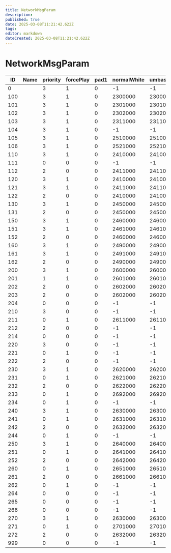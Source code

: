 ```yaml
---
title: NetworkMsgParam
description: 
published: true
date: 2025-03-08T11:21:42.622Z
tags: 
editor: markdown
dateCreated: 2025-03-08T11:21:42.622Z
---
```


# NetworkMsgParam
|ID |Name|priority|forcePlay|pad1|normalWhite|umbasaWhite|berserkerWhite|sinnerHeroWhite|normalBlack|umbasaBlack|berserkerBlack|forceJoinBlack|forceJoinUmbasaBlack|forceJoinBerserkerBlack|sinnerHunterVisitor|redHunterVisitor|guardianOfBossVisitor|guardianOfForestMapVisitor|guardianOfAnolisVisitor|rosaliaBlack|forceJoinRosaliaBlack|redHunterVisitor2|npc1   |npc2   |npc3   |npc4   |pad2                                                                                                                                                                                                                                                                                                                                                                    |
|---|-|-|-|-|-------|-------|-------|--|-------|-------|-------|-------|-------|-------|--|-------|--|-------|-------|-------|-------|-------|-------|-------|-------|-------|------------------------------------------------------------------------------------------------------------------------------------------------------------------------------------------------------------------------------------------------------------------------------------------------------------------------------------------------------------------------|
|0  | |3|1|0|-1     |-1     |-1     |-1|-1     |-1     |-1     |-1     |-1     |-1     |-1|-1     |-1|-1     |-1     |-1     |-1     |-1     |-1     |-1     |-1     |-1     |[0&#124;0&#124;0&#124;0&#124;0&#124;0&#124;0&#124;0&#124;0&#124;0&#124;0&#124;0&#124;0&#124;0&#124;0&#124;0&#124;0&#124;0&#124;0&#124;0&#124;0&#124;0&#124;0&#124;0&#124;0&#124;0&#124;0&#124;0&#124;0&#124;0&#124;0&#124;0&#124;0&#124;0&#124;0&#124;0&#124;0&#124;0&#124;0&#124;0&#124;0&#124;0&#124;0&#124;0&#124;0&#124;0&#124;0&#124;0&#124;0&#124;0&#124;0&#124;0]|
100| |3|1|0|2300000|2300001|2300002|-1|2300100|2300101|2300102|-1     |-1     |-1     |-1|-1     |-1|-1     |-1     |2300105|-1     |-1     |-1     |-1     |-1     |-1     |[0&#124;0&#124;0&#124;0&#124;0&#124;0&#124;0&#124;0&#124;0&#124;0&#124;0&#124;0&#124;0&#124;0&#124;0&#124;0&#124;0&#124;0&#124;0&#124;0&#124;0&#124;0&#124;0&#124;0&#124;0&#124;0&#124;0&#124;0&#124;0&#124;0&#124;0&#124;0&#124;0&#124;0&#124;0&#124;0&#124;0&#124;0&#124;0&#124;0&#124;0&#124;0&#124;0&#124;0&#124;0&#124;0&#124;0&#124;0&#124;0&#124;0&#124;0&#124;0]|
101| |3|1|0|2301000|2301001|2301002|-1|2301100|2301101|2301102|2301200|2301201|2301202|-1|2301304|-1|2301306|2301307|2301105|2301205|2301308|-1     |-1     |-1     |-1     |[0&#124;0&#124;0&#124;0&#124;0&#124;0&#124;0&#124;0&#124;0&#124;0&#124;0&#124;0&#124;0&#124;0&#124;0&#124;0&#124;0&#124;0&#124;0&#124;0&#124;0&#124;0&#124;0&#124;0&#124;0&#124;0&#124;0&#124;0&#124;0&#124;0&#124;0&#124;0&#124;0&#124;0&#124;0&#124;0&#124;0&#124;0&#124;0&#124;0&#124;0&#124;0&#124;0&#124;0&#124;0&#124;0&#124;0&#124;0&#124;0&#124;0&#124;0&#124;0]|
102| |3|1|0|2302000|2302001|2302002|-1|2302100|2302101|2302102|-1     |-1     |-1     |-1|-1     |-1|-1     |-1     |2302105|-1     |-1     |-1     |-1     |-1     |-1     |[0&#124;0&#124;0&#124;0&#124;0&#124;0&#124;0&#124;0&#124;0&#124;0&#124;0&#124;0&#124;0&#124;0&#124;0&#124;0&#124;0&#124;0&#124;0&#124;0&#124;0&#124;0&#124;0&#124;0&#124;0&#124;0&#124;0&#124;0&#124;0&#124;0&#124;0&#124;0&#124;0&#124;0&#124;0&#124;0&#124;0&#124;0&#124;0&#124;0&#124;0&#124;0&#124;0&#124;0&#124;0&#124;0&#124;0&#124;0&#124;0&#124;0&#124;0&#124;0]|
103| |3|1|0|2311000|2311001|2311002|-1|2311100|2311101|2311102|2311200|2311201|2311202|-1|2311304|-1|2311306|2311307|2311105|2311205|2311308|-1     |-1     |-1     |-1     |[0&#124;0&#124;0&#124;0&#124;0&#124;0&#124;0&#124;0&#124;0&#124;0&#124;0&#124;0&#124;0&#124;0&#124;0&#124;0&#124;0&#124;0&#124;0&#124;0&#124;0&#124;0&#124;0&#124;0&#124;0&#124;0&#124;0&#124;0&#124;0&#124;0&#124;0&#124;0&#124;0&#124;0&#124;0&#124;0&#124;0&#124;0&#124;0&#124;0&#124;0&#124;0&#124;0&#124;0&#124;0&#124;0&#124;0&#124;0&#124;0&#124;0&#124;0&#124;0]|
104| |3|1|0|-1     |-1     |-1     |-1|-1     |-1     |-1     |2331200|2331200|2331200|-1|-1     |-1|-1     |-1     |-1     |2331200|-1     |-1     |-1     |-1     |-1     |[0&#124;0&#124;0&#124;0&#124;0&#124;0&#124;0&#124;0&#124;0&#124;0&#124;0&#124;0&#124;0&#124;0&#124;0&#124;0&#124;0&#124;0&#124;0&#124;0&#124;0&#124;0&#124;0&#124;0&#124;0&#124;0&#124;0&#124;0&#124;0&#124;0&#124;0&#124;0&#124;0&#124;0&#124;0&#124;0&#124;0&#124;0&#124;0&#124;0&#124;0&#124;0&#124;0&#124;0&#124;0&#124;0&#124;0&#124;0&#124;0&#124;0&#124;0&#124;0]|
105| |3|1|0|2510000|2510001|2510002|-1|2510100|2510101|2510102|-1     |-1     |-1     |-1|-1     |-1|-1     |-1     |2510105|-1     |-1     |-1     |-1     |-1     |-1     |[0&#124;0&#124;0&#124;0&#124;0&#124;0&#124;0&#124;0&#124;0&#124;0&#124;0&#124;0&#124;0&#124;0&#124;0&#124;0&#124;0&#124;0&#124;0&#124;0&#124;0&#124;0&#124;0&#124;0&#124;0&#124;0&#124;0&#124;0&#124;0&#124;0&#124;0&#124;0&#124;0&#124;0&#124;0&#124;0&#124;0&#124;0&#124;0&#124;0&#124;0&#124;0&#124;0&#124;0&#124;0&#124;0&#124;0&#124;0&#124;0&#124;0&#124;0&#124;0]|
106| |3|1|0|2521000|2521001|2521002|-1|2521100|2521101|2521102|2521200|2521201|2521202|-1|2521304|-1|2521306|2521307|2521105|2521205|2521308|-1     |-1     |-1     |-1     |[0&#124;0&#124;0&#124;0&#124;0&#124;0&#124;0&#124;0&#124;0&#124;0&#124;0&#124;0&#124;0&#124;0&#124;0&#124;0&#124;0&#124;0&#124;0&#124;0&#124;0&#124;0&#124;0&#124;0&#124;0&#124;0&#124;0&#124;0&#124;0&#124;0&#124;0&#124;0&#124;0&#124;0&#124;0&#124;0&#124;0&#124;0&#124;0&#124;0&#124;0&#124;0&#124;0&#124;0&#124;0&#124;0&#124;0&#124;0&#124;0&#124;0&#124;0&#124;0]|
110| |3|1|0|2410000|2410001|2410002|-1|2410100|2410101|2410102|-1     |-1     |-1     |-1|-1     |-1|-1     |-1     |2410105|-1     |-1     |-1     |-1     |-1     |-1     |[0&#124;0&#124;0&#124;0&#124;0&#124;0&#124;0&#124;0&#124;0&#124;0&#124;0&#124;0&#124;0&#124;0&#124;0&#124;0&#124;0&#124;0&#124;0&#124;0&#124;0&#124;0&#124;0&#124;0&#124;0&#124;0&#124;0&#124;0&#124;0&#124;0&#124;0&#124;0&#124;0&#124;0&#124;0&#124;0&#124;0&#124;0&#124;0&#124;0&#124;0&#124;0&#124;0&#124;0&#124;0&#124;0&#124;0&#124;0&#124;0&#124;0&#124;0&#124;0]|
111| |0|0|0|-1     |-1     |-1     |-1|-1     |-1     |-1     |-1     |-1     |-1     |-1|-1     |-1|-1     |-1     |-1     |-1     |-1     |-1     |-1     |-1     |-1     |[0&#124;0&#124;0&#124;0&#124;0&#124;0&#124;0&#124;0&#124;0&#124;0&#124;0&#124;0&#124;0&#124;0&#124;0&#124;0&#124;0&#124;0&#124;0&#124;0&#124;0&#124;0&#124;0&#124;0&#124;0&#124;0&#124;0&#124;0&#124;0&#124;0&#124;0&#124;0&#124;0&#124;0&#124;0&#124;0&#124;0&#124;0&#124;0&#124;0&#124;0&#124;0&#124;0&#124;0&#124;0&#124;0&#124;0&#124;0&#124;0&#124;0&#124;0&#124;0]|
112| |2|0|0|2411000|2411001|2411002|-1|2411100|2411101|2411102|2411200|2411201|2411202|-1|2411304|-1|2411306|2411307|2411105|2411205|2411308|-1     |-1     |-1     |-1     |[0&#124;0&#124;0&#124;0&#124;0&#124;0&#124;0&#124;0&#124;0&#124;0&#124;0&#124;0&#124;0&#124;0&#124;0&#124;0&#124;0&#124;0&#124;0&#124;0&#124;0&#124;0&#124;0&#124;0&#124;0&#124;0&#124;0&#124;0&#124;0&#124;0&#124;0&#124;0&#124;0&#124;0&#124;0&#124;0&#124;0&#124;0&#124;0&#124;0&#124;0&#124;0&#124;0&#124;0&#124;0&#124;0&#124;0&#124;0&#124;0&#124;0&#124;0&#124;0]|
120| |3|1|0|2410000|2410001|2410002|-1|2410100|2410101|2410102|-1     |-1     |-1     |-1|-1     |-1|-1     |-1     |2410105|-1     |-1     |-1     |-1     |-1     |-1     |[0&#124;0&#124;0&#124;0&#124;0&#124;0&#124;0&#124;0&#124;0&#124;0&#124;0&#124;0&#124;0&#124;0&#124;0&#124;0&#124;0&#124;0&#124;0&#124;0&#124;0&#124;0&#124;0&#124;0&#124;0&#124;0&#124;0&#124;0&#124;0&#124;0&#124;0&#124;0&#124;0&#124;0&#124;0&#124;0&#124;0&#124;0&#124;0&#124;0&#124;0&#124;0&#124;0&#124;0&#124;0&#124;0&#124;0&#124;0&#124;0&#124;0&#124;0&#124;0]|
121| |3|1|0|2411000|2411001|2411002|-1|2411100|2411101|2411102|2411200|2411201|2411202|-1|2411304|-1|2411306|2411307|2411105|2411205|2411308|-1     |-1     |-1     |-1     |[0&#124;0&#124;0&#124;0&#124;0&#124;0&#124;0&#124;0&#124;0&#124;0&#124;0&#124;0&#124;0&#124;0&#124;0&#124;0&#124;0&#124;0&#124;0&#124;0&#124;0&#124;0&#124;0&#124;0&#124;0&#124;0&#124;0&#124;0&#124;0&#124;0&#124;0&#124;0&#124;0&#124;0&#124;0&#124;0&#124;0&#124;0&#124;0&#124;0&#124;0&#124;0&#124;0&#124;0&#124;0&#124;0&#124;0&#124;0&#124;0&#124;0&#124;0&#124;0]|
122| |2|0|0|2410000|2410001|2410002|-1|2410100|2410101|2410102|-1     |-1     |-1     |-1|-1     |-1|-1     |-1     |2410105|-1     |-1     |-1     |-1     |-1     |-1     |[0&#124;0&#124;0&#124;0&#124;0&#124;0&#124;0&#124;0&#124;0&#124;0&#124;0&#124;0&#124;0&#124;0&#124;0&#124;0&#124;0&#124;0&#124;0&#124;0&#124;0&#124;0&#124;0&#124;0&#124;0&#124;0&#124;0&#124;0&#124;0&#124;0&#124;0&#124;0&#124;0&#124;0&#124;0&#124;0&#124;0&#124;0&#124;0&#124;0&#124;0&#124;0&#124;0&#124;0&#124;0&#124;0&#124;0&#124;0&#124;0&#124;0&#124;0&#124;0]|
130| |3|1|0|2450000|2450001|2450002|-1|2450100|2450101|2450102|-1     |-1     |-1     |-1|-1     |-1|-1     |-1     |2450105|-1     |-1     |-1     |-1     |-1     |-1     |[0&#124;0&#124;0&#124;0&#124;0&#124;0&#124;0&#124;0&#124;0&#124;0&#124;0&#124;0&#124;0&#124;0&#124;0&#124;0&#124;0&#124;0&#124;0&#124;0&#124;0&#124;0&#124;0&#124;0&#124;0&#124;0&#124;0&#124;0&#124;0&#124;0&#124;0&#124;0&#124;0&#124;0&#124;0&#124;0&#124;0&#124;0&#124;0&#124;0&#124;0&#124;0&#124;0&#124;0&#124;0&#124;0&#124;0&#124;0&#124;0&#124;0&#124;0&#124;0]|
131| |2|0|0|2450000|2450001|2450002|-1|2450100|2450101|2450102|-1     |-1     |-1     |-1|-1     |-1|-1     |-1     |2450105|-1     |-1     |-1     |-1     |-1     |-1     |[0&#124;0&#124;0&#124;0&#124;0&#124;0&#124;0&#124;0&#124;0&#124;0&#124;0&#124;0&#124;0&#124;0&#124;0&#124;0&#124;0&#124;0&#124;0&#124;0&#124;0&#124;0&#124;0&#124;0&#124;0&#124;0&#124;0&#124;0&#124;0&#124;0&#124;0&#124;0&#124;0&#124;0&#124;0&#124;0&#124;0&#124;0&#124;0&#124;0&#124;0&#124;0&#124;0&#124;0&#124;0&#124;0&#124;0&#124;0&#124;0&#124;0&#124;0&#124;0]|
150| |3|1|0|2460000|2460001|2460002|-1|2460100|2460101|2460102|-1     |-1     |-1     |-1|-1     |-1|-1     |-1     |2460105|-1     |-1     |-1     |-1     |-1     |-1     |[0&#124;0&#124;0&#124;0&#124;0&#124;0&#124;0&#124;0&#124;0&#124;0&#124;0&#124;0&#124;0&#124;0&#124;0&#124;0&#124;0&#124;0&#124;0&#124;0&#124;0&#124;0&#124;0&#124;0&#124;0&#124;0&#124;0&#124;0&#124;0&#124;0&#124;0&#124;0&#124;0&#124;0&#124;0&#124;0&#124;0&#124;0&#124;0&#124;0&#124;0&#124;0&#124;0&#124;0&#124;0&#124;0&#124;0&#124;0&#124;0&#124;0&#124;0&#124;0]|
151| |3|1|0|2461000|2461001|2461002|-1|2461100|2461101|2461102|2461200|2461201|2461202|-1|2461304|-1|2461306|2461307|2461105|2461205|2461308|-1     |-1     |-1     |-1     |[0&#124;0&#124;0&#124;0&#124;0&#124;0&#124;0&#124;0&#124;0&#124;0&#124;0&#124;0&#124;0&#124;0&#124;0&#124;0&#124;0&#124;0&#124;0&#124;0&#124;0&#124;0&#124;0&#124;0&#124;0&#124;0&#124;0&#124;0&#124;0&#124;0&#124;0&#124;0&#124;0&#124;0&#124;0&#124;0&#124;0&#124;0&#124;0&#124;0&#124;0&#124;0&#124;0&#124;0&#124;0&#124;0&#124;0&#124;0&#124;0&#124;0&#124;0&#124;0]|
152| |2|0|0|2460000|2460001|2460002|-1|2460100|2460101|2460102|-1     |-1     |-1     |-1|-1     |-1|-1     |-1     |2460105|-1     |-1     |-1     |-1     |-1     |-1     |[0&#124;0&#124;0&#124;0&#124;0&#124;0&#124;0&#124;0&#124;0&#124;0&#124;0&#124;0&#124;0&#124;0&#124;0&#124;0&#124;0&#124;0&#124;0&#124;0&#124;0&#124;0&#124;0&#124;0&#124;0&#124;0&#124;0&#124;0&#124;0&#124;0&#124;0&#124;0&#124;0&#124;0&#124;0&#124;0&#124;0&#124;0&#124;0&#124;0&#124;0&#124;0&#124;0&#124;0&#124;0&#124;0&#124;0&#124;0&#124;0&#124;0&#124;0&#124;0]|
160| |3|1|0|2490000|2490001|2490002|-1|2490100|2490101|2490102|-1     |-1     |-1     |-1|-1     |-1|-1     |-1     |2490105|-1     |-1     |-1     |-1     |-1     |-1     |[0&#124;0&#124;0&#124;0&#124;0&#124;0&#124;0&#124;0&#124;0&#124;0&#124;0&#124;0&#124;0&#124;0&#124;0&#124;0&#124;0&#124;0&#124;0&#124;0&#124;0&#124;0&#124;0&#124;0&#124;0&#124;0&#124;0&#124;0&#124;0&#124;0&#124;0&#124;0&#124;0&#124;0&#124;0&#124;0&#124;0&#124;0&#124;0&#124;0&#124;0&#124;0&#124;0&#124;0&#124;0&#124;0&#124;0&#124;0&#124;0&#124;0&#124;0&#124;0]|
161| |3|1|0|2491000|2491001|2491002|-1|2491100|2491101|2491102|2491200|2491201|2491202|-1|2491304|-1|2491306|2491307|2491105|2491205|2491308|-1     |-1     |-1     |-1     |[0&#124;0&#124;0&#124;0&#124;0&#124;0&#124;0&#124;0&#124;0&#124;0&#124;0&#124;0&#124;0&#124;0&#124;0&#124;0&#124;0&#124;0&#124;0&#124;0&#124;0&#124;0&#124;0&#124;0&#124;0&#124;0&#124;0&#124;0&#124;0&#124;0&#124;0&#124;0&#124;0&#124;0&#124;0&#124;0&#124;0&#124;0&#124;0&#124;0&#124;0&#124;0&#124;0&#124;0&#124;0&#124;0&#124;0&#124;0&#124;0&#124;0&#124;0&#124;0]|
162| |2|0|0|2490000|2490001|2490002|-1|2490100|2490101|2490102|-1     |-1     |-1     |-1|-1     |-1|-1     |-1     |2490105|-1     |-1     |-1     |-1     |-1     |-1     |[0&#124;0&#124;0&#124;0&#124;0&#124;0&#124;0&#124;0&#124;0&#124;0&#124;0&#124;0&#124;0&#124;0&#124;0&#124;0&#124;0&#124;0&#124;0&#124;0&#124;0&#124;0&#124;0&#124;0&#124;0&#124;0&#124;0&#124;0&#124;0&#124;0&#124;0&#124;0&#124;0&#124;0&#124;0&#124;0&#124;0&#124;0&#124;0&#124;0&#124;0&#124;0&#124;0&#124;0&#124;0&#124;0&#124;0&#124;0&#124;0&#124;0&#124;0&#124;0]|
200| |3|1|0|2600000|2600001|2600002|-1|2600100|2600101|2600102|2600200|2600201|2600202|-1|2600304|-1|2600306|2600307|2600105|2600205|2600308|-1     |-1     |-1     |-1     |[0&#124;0&#124;0&#124;0&#124;0&#124;0&#124;0&#124;0&#124;0&#124;0&#124;0&#124;0&#124;0&#124;0&#124;0&#124;0&#124;0&#124;0&#124;0&#124;0&#124;0&#124;0&#124;0&#124;0&#124;0&#124;0&#124;0&#124;0&#124;0&#124;0&#124;0&#124;0&#124;0&#124;0&#124;0&#124;0&#124;0&#124;0&#124;0&#124;0&#124;0&#124;0&#124;0&#124;0&#124;0&#124;0&#124;0&#124;0&#124;0&#124;0&#124;0&#124;0]|
201| |1|1|0|2601000|2601001|2601002|-1|2601100|2601101|2601102|2601200|2601201|2601202|-1|2601304|-1|2601306|2601307|2601105|2601205|2601308|2601409|2601410|2601411|2601412|[0&#124;0&#124;0&#124;0&#124;0&#124;0&#124;0&#124;0&#124;0&#124;0&#124;0&#124;0&#124;0&#124;0&#124;0&#124;0&#124;0&#124;0&#124;0&#124;0&#124;0&#124;0&#124;0&#124;0&#124;0&#124;0&#124;0&#124;0&#124;0&#124;0&#124;0&#124;0&#124;0&#124;0&#124;0&#124;0&#124;0&#124;0&#124;0&#124;0&#124;0&#124;0&#124;0&#124;0&#124;0&#124;0&#124;0&#124;0&#124;0&#124;0&#124;0&#124;0]|
202| |2|0|0|2602000|2602001|2602002|-1|2602100|2602101|2602102|2602200|2602201|2602202|-1|2602304|-1|2602306|2602307|2602105|2602205|2602308|-1     |-1     |-1     |-1     |[0&#124;0&#124;0&#124;0&#124;0&#124;0&#124;0&#124;0&#124;0&#124;0&#124;0&#124;0&#124;0&#124;0&#124;0&#124;0&#124;0&#124;0&#124;0&#124;0&#124;0&#124;0&#124;0&#124;0&#124;0&#124;0&#124;0&#124;0&#124;0&#124;0&#124;0&#124;0&#124;0&#124;0&#124;0&#124;0&#124;0&#124;0&#124;0&#124;0&#124;0&#124;0&#124;0&#124;0&#124;0&#124;0&#124;0&#124;0&#124;0&#124;0&#124;0&#124;0]|
203| |2|0|0|2602000|2602001|2602002|-1|2602100|2602101|2602102|2602250|2602251|2602252|-1|2602354|-1|2602356|2602357|2602105|2602255|2602358|-1     |-1     |-1     |-1     |[0&#124;0&#124;0&#124;0&#124;0&#124;0&#124;0&#124;0&#124;0&#124;0&#124;0&#124;0&#124;0&#124;0&#124;0&#124;0&#124;0&#124;0&#124;0&#124;0&#124;0&#124;0&#124;0&#124;0&#124;0&#124;0&#124;0&#124;0&#124;0&#124;0&#124;0&#124;0&#124;0&#124;0&#124;0&#124;0&#124;0&#124;0&#124;0&#124;0&#124;0&#124;0&#124;0&#124;0&#124;0&#124;0&#124;0&#124;0&#124;0&#124;0&#124;0&#124;0]|
204| |0|0|0|-1     |-1     |-1     |-1|2601500|2601501|2601502|-1     |-1     |-1     |-1|-1     |-1|-1     |-1     |2601500|-1     |-1     |2601409|2601410|2601411|2601412|[0&#124;0&#124;0&#124;0&#124;0&#124;0&#124;0&#124;0&#124;0&#124;0&#124;0&#124;0&#124;0&#124;0&#124;0&#124;0&#124;0&#124;0&#124;0&#124;0&#124;0&#124;0&#124;0&#124;0&#124;0&#124;0&#124;0&#124;0&#124;0&#124;0&#124;0&#124;0&#124;0&#124;0&#124;0&#124;0&#124;0&#124;0&#124;0&#124;0&#124;0&#124;0&#124;0&#124;0&#124;0&#124;0&#124;0&#124;0&#124;0&#124;0&#124;0&#124;0]|
210| |3|0|0|-1     |-1     |-1     |-1|-1     |-1     |-1     |-1     |-1     |-1     |-1|2610304|-1|-1     |-1     |-1     |-1     |2610308|-1     |-1     |-1     |-1     |[0&#124;0&#124;0&#124;0&#124;0&#124;0&#124;0&#124;0&#124;0&#124;0&#124;0&#124;0&#124;0&#124;0&#124;0&#124;0&#124;0&#124;0&#124;0&#124;0&#124;0&#124;0&#124;0&#124;0&#124;0&#124;0&#124;0&#124;0&#124;0&#124;0&#124;0&#124;0&#124;0&#124;0&#124;0&#124;0&#124;0&#124;0&#124;0&#124;0&#124;0&#124;0&#124;0&#124;0&#124;0&#124;0&#124;0&#124;0&#124;0&#124;0&#124;0&#124;0]|
211| |0|1|0|2611000|2611001|2611002|-1|2611100|2611101|2611102|2611200|2611201|2611202|-1|2611304|-1|2611306|2611307|2611105|2611205|2611308|2611409|2611410|2611411|2611412|[0&#124;0&#124;0&#124;0&#124;0&#124;0&#124;0&#124;0&#124;0&#124;0&#124;0&#124;0&#124;0&#124;0&#124;0&#124;0&#124;0&#124;0&#124;0&#124;0&#124;0&#124;0&#124;0&#124;0&#124;0&#124;0&#124;0&#124;0&#124;0&#124;0&#124;0&#124;0&#124;0&#124;0&#124;0&#124;0&#124;0&#124;0&#124;0&#124;0&#124;0&#124;0&#124;0&#124;0&#124;0&#124;0&#124;0&#124;0&#124;0&#124;0&#124;0&#124;0]|
212| |2|0|0|-1     |-1     |-1     |-1|-1     |-1     |-1     |-1     |-1     |-1     |-1|2612304|-1|-1     |-1     |-1     |-1     |2612308|-1     |-1     |-1     |-1     |[0&#124;0&#124;0&#124;0&#124;0&#124;0&#124;0&#124;0&#124;0&#124;0&#124;0&#124;0&#124;0&#124;0&#124;0&#124;0&#124;0&#124;0&#124;0&#124;0&#124;0&#124;0&#124;0&#124;0&#124;0&#124;0&#124;0&#124;0&#124;0&#124;0&#124;0&#124;0&#124;0&#124;0&#124;0&#124;0&#124;0&#124;0&#124;0&#124;0&#124;0&#124;0&#124;0&#124;0&#124;0&#124;0&#124;0&#124;0&#124;0&#124;0&#124;0&#124;0]|
214| |0|0|0|-1     |-1     |-1     |-1|2611500|2611501|2611502|-1     |-1     |-1     |-1|-1     |-1|-1     |-1     |2611500|-1     |-1     |2611409|2611410|2611411|2611412|[0&#124;0&#124;0&#124;0&#124;0&#124;0&#124;0&#124;0&#124;0&#124;0&#124;0&#124;0&#124;0&#124;0&#124;0&#124;0&#124;0&#124;0&#124;0&#124;0&#124;0&#124;0&#124;0&#124;0&#124;0&#124;0&#124;0&#124;0&#124;0&#124;0&#124;0&#124;0&#124;0&#124;0&#124;0&#124;0&#124;0&#124;0&#124;0&#124;0&#124;0&#124;0&#124;0&#124;0&#124;0&#124;0&#124;0&#124;0&#124;0&#124;0&#124;0&#124;0]|
220| |3|0|0|-1     |-1     |2614002|-1|-1     |-1     |2614102|-1     |-1     |2614202|-1|2670304|-1|-1     |-1     |-1     |-1     |2670308|-1     |-1     |-1     |-1     |[0&#124;0&#124;0&#124;0&#124;0&#124;0&#124;0&#124;0&#124;0&#124;0&#124;0&#124;0&#124;0&#124;0&#124;0&#124;0&#124;0&#124;0&#124;0&#124;0&#124;0&#124;0&#124;0&#124;0&#124;0&#124;0&#124;0&#124;0&#124;0&#124;0&#124;0&#124;0&#124;0&#124;0&#124;0&#124;0&#124;0&#124;0&#124;0&#124;0&#124;0&#124;0&#124;0&#124;0&#124;0&#124;0&#124;0&#124;0&#124;0&#124;0&#124;0&#124;0]|
221| |0|1|0|-1     |-1     |2615002|-1|-1     |-1     |2615102|-1     |-1     |2615202|-1|-1     |-1|-1     |-1     |-1     |-1     |-1     |-1     |-1     |-1     |-1     |[0&#124;0&#124;0&#124;0&#124;0&#124;0&#124;0&#124;0&#124;0&#124;0&#124;0&#124;0&#124;0&#124;0&#124;0&#124;0&#124;0&#124;0&#124;0&#124;0&#124;0&#124;0&#124;0&#124;0&#124;0&#124;0&#124;0&#124;0&#124;0&#124;0&#124;0&#124;0&#124;0&#124;0&#124;0&#124;0&#124;0&#124;0&#124;0&#124;0&#124;0&#124;0&#124;0&#124;0&#124;0&#124;0&#124;0&#124;0&#124;0&#124;0&#124;0&#124;0]|
222| |2|0|0|-1     |-1     |2616002|-1|-1     |-1     |2616102|-1     |-1     |2616202|-1|2672304|-1|-1     |-1     |-1     |-1     |2672308|-1     |-1     |-1     |-1     |[0&#124;0&#124;0&#124;0&#124;0&#124;0&#124;0&#124;0&#124;0&#124;0&#124;0&#124;0&#124;0&#124;0&#124;0&#124;0&#124;0&#124;0&#124;0&#124;0&#124;0&#124;0&#124;0&#124;0&#124;0&#124;0&#124;0&#124;0&#124;0&#124;0&#124;0&#124;0&#124;0&#124;0&#124;0&#124;0&#124;0&#124;0&#124;0&#124;0&#124;0&#124;0&#124;0&#124;0&#124;0&#124;0&#124;0&#124;0&#124;0&#124;0&#124;0&#124;0]|
230| |3|1|0|2620000|2620001|2620002|-1|2620100|2620101|2620102|2620200|2620201|2620202|-1|2620304|-1|2620306|2620307|2620105|2620205|2620308|-1     |-1     |-1     |-1     |[0&#124;0&#124;0&#124;0&#124;0&#124;0&#124;0&#124;0&#124;0&#124;0&#124;0&#124;0&#124;0&#124;0&#124;0&#124;0&#124;0&#124;0&#124;0&#124;0&#124;0&#124;0&#124;0&#124;0&#124;0&#124;0&#124;0&#124;0&#124;0&#124;0&#124;0&#124;0&#124;0&#124;0&#124;0&#124;0&#124;0&#124;0&#124;0&#124;0&#124;0&#124;0&#124;0&#124;0&#124;0&#124;0&#124;0&#124;0&#124;0&#124;0&#124;0&#124;0]|
231| |0|1|0|2621000|2621001|2621002|-1|2621100|2621101|2621102|2621200|2621201|2621202|-1|2621304|-1|2621306|2621307|2621105|2621205|2621308|2621409|2621410|2621411|2621412|[0&#124;0&#124;0&#124;0&#124;0&#124;0&#124;0&#124;0&#124;0&#124;0&#124;0&#124;0&#124;0&#124;0&#124;0&#124;0&#124;0&#124;0&#124;0&#124;0&#124;0&#124;0&#124;0&#124;0&#124;0&#124;0&#124;0&#124;0&#124;0&#124;0&#124;0&#124;0&#124;0&#124;0&#124;0&#124;0&#124;0&#124;0&#124;0&#124;0&#124;0&#124;0&#124;0&#124;0&#124;0&#124;0&#124;0&#124;0&#124;0&#124;0&#124;0&#124;0]|
232| |2|0|0|2622000|2622001|2622002|-1|2622100|2622101|2622102|2622200|2622201|2622202|-1|2622304|-1|2622306|2622307|2622105|2622205|2622308|-1     |-1     |-1     |-1     |[0&#124;0&#124;0&#124;0&#124;0&#124;0&#124;0&#124;0&#124;0&#124;0&#124;0&#124;0&#124;0&#124;0&#124;0&#124;0&#124;0&#124;0&#124;0&#124;0&#124;0&#124;0&#124;0&#124;0&#124;0&#124;0&#124;0&#124;0&#124;0&#124;0&#124;0&#124;0&#124;0&#124;0&#124;0&#124;0&#124;0&#124;0&#124;0&#124;0&#124;0&#124;0&#124;0&#124;0&#124;0&#124;0&#124;0&#124;0&#124;0&#124;0&#124;0&#124;0]|
233| |0|1|0|2692000|2692001|2692002|-1|2692100|2692101|2692102|2692200|2692201|2692202|-1|2692304|-1|2692306|2692307|-1     |-1     |2692308|-1     |-1     |-1     |-1     |[0&#124;0&#124;0&#124;0&#124;0&#124;0&#124;0&#124;0&#124;0&#124;0&#124;0&#124;0&#124;0&#124;0&#124;0&#124;0&#124;0&#124;0&#124;0&#124;0&#124;0&#124;0&#124;0&#124;0&#124;0&#124;0&#124;0&#124;0&#124;0&#124;0&#124;0&#124;0&#124;0&#124;0&#124;0&#124;0&#124;0&#124;0&#124;0&#124;0&#124;0&#124;0&#124;0&#124;0&#124;0&#124;0&#124;0&#124;0&#124;0&#124;0&#124;0&#124;0]|
234| |0|1|0|-1     |-1     |-1     |-1|-1     |-1     |-1     |2712200|2712201|2712202|-1|-1     |-1|-1     |-1     |-1     |-1     |-1     |-1     |-1     |-1     |-1     |[0&#124;0&#124;0&#124;0&#124;0&#124;0&#124;0&#124;0&#124;0&#124;0&#124;0&#124;0&#124;0&#124;0&#124;0&#124;0&#124;0&#124;0&#124;0&#124;0&#124;0&#124;0&#124;0&#124;0&#124;0&#124;0&#124;0&#124;0&#124;0&#124;0&#124;0&#124;0&#124;0&#124;0&#124;0&#124;0&#124;0&#124;0&#124;0&#124;0&#124;0&#124;0&#124;0&#124;0&#124;0&#124;0&#124;0&#124;0&#124;0&#124;0&#124;0&#124;0]|
240| |3|1|0|2630000|2630001|2630002|-1|2630100|2630101|2630102|2630200|2630201|2630202|-1|2630304|-1|2630306|2630307|2630105|2630205|2630308|-1     |-1     |-1     |-1     |[0&#124;0&#124;0&#124;0&#124;0&#124;0&#124;0&#124;0&#124;0&#124;0&#124;0&#124;0&#124;0&#124;0&#124;0&#124;0&#124;0&#124;0&#124;0&#124;0&#124;0&#124;0&#124;0&#124;0&#124;0&#124;0&#124;0&#124;0&#124;0&#124;0&#124;0&#124;0&#124;0&#124;0&#124;0&#124;0&#124;0&#124;0&#124;0&#124;0&#124;0&#124;0&#124;0&#124;0&#124;0&#124;0&#124;0&#124;0&#124;0&#124;0&#124;0&#124;0]|
241| |0|1|0|2631000|2631001|2631002|-1|2631100|2631101|2631102|2631200|2631201|2631202|-1|2631304|-1|2631306|2631307|2631105|2631205|2631308|2631409|2631410|2631411|2631412|[0&#124;0&#124;0&#124;0&#124;0&#124;0&#124;0&#124;0&#124;0&#124;0&#124;0&#124;0&#124;0&#124;0&#124;0&#124;0&#124;0&#124;0&#124;0&#124;0&#124;0&#124;0&#124;0&#124;0&#124;0&#124;0&#124;0&#124;0&#124;0&#124;0&#124;0&#124;0&#124;0&#124;0&#124;0&#124;0&#124;0&#124;0&#124;0&#124;0&#124;0&#124;0&#124;0&#124;0&#124;0&#124;0&#124;0&#124;0&#124;0&#124;0&#124;0&#124;0]|
242| |2|0|0|2632000|2632001|2632002|-1|2632100|2632101|2632102|2632200|2632201|2632202|-1|2632304|-1|2632306|2632307|2632105|2632205|2632308|-1     |-1     |-1     |-1     |[0&#124;0&#124;0&#124;0&#124;0&#124;0&#124;0&#124;0&#124;0&#124;0&#124;0&#124;0&#124;0&#124;0&#124;0&#124;0&#124;0&#124;0&#124;0&#124;0&#124;0&#124;0&#124;0&#124;0&#124;0&#124;0&#124;0&#124;0&#124;0&#124;0&#124;0&#124;0&#124;0&#124;0&#124;0&#124;0&#124;0&#124;0&#124;0&#124;0&#124;0&#124;0&#124;0&#124;0&#124;0&#124;0&#124;0&#124;0&#124;0&#124;0&#124;0&#124;0]|
244| |0|1|0|-1     |-1     |-1     |-1|-1     |-1     |-1     |2722200|2722201|2722202|-1|-1     |-1|-1     |-1     |-1     |-1     |-1     |-1     |-1     |-1     |-1     |[0&#124;0&#124;0&#124;0&#124;0&#124;0&#124;0&#124;0&#124;0&#124;0&#124;0&#124;0&#124;0&#124;0&#124;0&#124;0&#124;0&#124;0&#124;0&#124;0&#124;0&#124;0&#124;0&#124;0&#124;0&#124;0&#124;0&#124;0&#124;0&#124;0&#124;0&#124;0&#124;0&#124;0&#124;0&#124;0&#124;0&#124;0&#124;0&#124;0&#124;0&#124;0&#124;0&#124;0&#124;0&#124;0&#124;0&#124;0&#124;0&#124;0&#124;0&#124;0]|
250| |3|1|0|2640000|2640001|-1     |-1|-1     |-1     |-1     |-1     |-1     |-1     |-1|2640304|-1|-1     |-1     |-1     |-1     |2640308|-1     |-1     |-1     |-1     |[0&#124;0&#124;0&#124;0&#124;0&#124;0&#124;0&#124;0&#124;0&#124;0&#124;0&#124;0&#124;0&#124;0&#124;0&#124;0&#124;0&#124;0&#124;0&#124;0&#124;0&#124;0&#124;0&#124;0&#124;0&#124;0&#124;0&#124;0&#124;0&#124;0&#124;0&#124;0&#124;0&#124;0&#124;0&#124;0&#124;0&#124;0&#124;0&#124;0&#124;0&#124;0&#124;0&#124;0&#124;0&#124;0&#124;0&#124;0&#124;0&#124;0&#124;0&#124;0]|
251| |0|1|0|2641000|2641001|-1     |-1|-1     |-1     |-1     |-1     |-1     |-1     |-1|2641304|-1|-1     |-1     |-1     |-1     |2641308|-1     |-1     |-1     |-1     |[0&#124;0&#124;0&#124;0&#124;0&#124;0&#124;0&#124;0&#124;0&#124;0&#124;0&#124;0&#124;0&#124;0&#124;0&#124;0&#124;0&#124;0&#124;0&#124;0&#124;0&#124;0&#124;0&#124;0&#124;0&#124;0&#124;0&#124;0&#124;0&#124;0&#124;0&#124;0&#124;0&#124;0&#124;0&#124;0&#124;0&#124;0&#124;0&#124;0&#124;0&#124;0&#124;0&#124;0&#124;0&#124;0&#124;0&#124;0&#124;0&#124;0&#124;0&#124;0]|
252| |2|0|0|2642000|2642001|-1     |-1|-1     |-1     |-1     |-1     |-1     |-1     |-1|2642304|-1|-1     |-1     |-1     |-1     |2642308|-1     |-1     |-1     |-1     |[0&#124;0&#124;0&#124;0&#124;0&#124;0&#124;0&#124;0&#124;0&#124;0&#124;0&#124;0&#124;0&#124;0&#124;0&#124;0&#124;0&#124;0&#124;0&#124;0&#124;0&#124;0&#124;0&#124;0&#124;0&#124;0&#124;0&#124;0&#124;0&#124;0&#124;0&#124;0&#124;0&#124;0&#124;0&#124;0&#124;0&#124;0&#124;0&#124;0&#124;0&#124;0&#124;0&#124;0&#124;0&#124;0&#124;0&#124;0&#124;0&#124;0&#124;0&#124;0]|
260| |0|1|0|2651000|2651001|2651002|-1|-1     |-1     |-1     |-1     |-1     |-1     |-1|2651304|-1|-1     |-1     |-1     |-1     |2651308|2651409|2651410|-1     |2651412|[0&#124;0&#124;0&#124;0&#124;0&#124;0&#124;0&#124;0&#124;0&#124;0&#124;0&#124;0&#124;0&#124;0&#124;0&#124;0&#124;0&#124;0&#124;0&#124;0&#124;0&#124;0&#124;0&#124;0&#124;0&#124;0&#124;0&#124;0&#124;0&#124;0&#124;0&#124;0&#124;0&#124;0&#124;0&#124;0&#124;0&#124;0&#124;0&#124;0&#124;0&#124;0&#124;0&#124;0&#124;0&#124;0&#124;0&#124;0&#124;0&#124;0&#124;0&#124;0]|
261| |2|0|0|2661000|2661001|-1     |-1|-1     |-1     |-1     |-1     |-1     |-1     |-1|-1     |-1|-1     |-1     |-1     |-1     |-1     |-1     |-1     |-1     |-1     |[0&#124;0&#124;0&#124;0&#124;0&#124;0&#124;0&#124;0&#124;0&#124;0&#124;0&#124;0&#124;0&#124;0&#124;0&#124;0&#124;0&#124;0&#124;0&#124;0&#124;0&#124;0&#124;0&#124;0&#124;0&#124;0&#124;0&#124;0&#124;0&#124;0&#124;0&#124;0&#124;0&#124;0&#124;0&#124;0&#124;0&#124;0&#124;0&#124;0&#124;0&#124;0&#124;0&#124;0&#124;0&#124;0&#124;0&#124;0&#124;0&#124;0&#124;0&#124;0]|
262| |0|1|0|-1     |-1     |2661002|-1|2661100|2661101|2661102|2661200|2661201|2661202|-1|2661304|-1|2661306|2661307|2661105|2661205|2661308|-1     |-1     |-1     |-1     |[0&#124;0&#124;0&#124;0&#124;0&#124;0&#124;0&#124;0&#124;0&#124;0&#124;0&#124;0&#124;0&#124;0&#124;0&#124;0&#124;0&#124;0&#124;0&#124;0&#124;0&#124;0&#124;0&#124;0&#124;0&#124;0&#124;0&#124;0&#124;0&#124;0&#124;0&#124;0&#124;0&#124;0&#124;0&#124;0&#124;0&#124;0&#124;0&#124;0&#124;0&#124;0&#124;0&#124;0&#124;0&#124;0&#124;0&#124;0&#124;0&#124;0&#124;0&#124;0]|
264| |0|0|0|-1     |-1     |-1     |-1|2661500|2661501|2661502|-1     |-1     |-1     |-1|-1     |-1|-1     |-1     |2661500|-1     |-1     |-1     |-1     |-1     |-1     |[0&#124;0&#124;0&#124;0&#124;0&#124;0&#124;0&#124;0&#124;0&#124;0&#124;0&#124;0&#124;0&#124;0&#124;0&#124;0&#124;0&#124;0&#124;0&#124;0&#124;0&#124;0&#124;0&#124;0&#124;0&#124;0&#124;0&#124;0&#124;0&#124;0&#124;0&#124;0&#124;0&#124;0&#124;0&#124;0&#124;0&#124;0&#124;0&#124;0&#124;0&#124;0&#124;0&#124;0&#124;0&#124;0&#124;0&#124;0&#124;0&#124;0&#124;0&#124;0]|
265| |0|0|0|-1     |-1     |-1     |-1|2681100|2681101|2681102|-1     |-1     |-1     |-1|-1     |-1|-1     |-1     |2681100|-1     |-1     |-1     |-1     |-1     |-1     |[0&#124;0&#124;0&#124;0&#124;0&#124;0&#124;0&#124;0&#124;0&#124;0&#124;0&#124;0&#124;0&#124;0&#124;0&#124;0&#124;0&#124;0&#124;0&#124;0&#124;0&#124;0&#124;0&#124;0&#124;0&#124;0&#124;0&#124;0&#124;0&#124;0&#124;0&#124;0&#124;0&#124;0&#124;0&#124;0&#124;0&#124;0&#124;0&#124;0&#124;0&#124;0&#124;0&#124;0&#124;0&#124;0&#124;0&#124;0&#124;0&#124;0&#124;0&#124;0]|
266| |0|0|0|-1     |-1     |-1     |-1|2681500|2681501|2681502|-1     |-1     |-1     |-1|-1     |-1|-1     |-1     |2681500|-1     |-1     |-1     |-1     |-1     |-1     |[0&#124;0&#124;0&#124;0&#124;0&#124;0&#124;0&#124;0&#124;0&#124;0&#124;0&#124;0&#124;0&#124;0&#124;0&#124;0&#124;0&#124;0&#124;0&#124;0&#124;0&#124;0&#124;0&#124;0&#124;0&#124;0&#124;0&#124;0&#124;0&#124;0&#124;0&#124;0&#124;0&#124;0&#124;0&#124;0&#124;0&#124;0&#124;0&#124;0&#124;0&#124;0&#124;0&#124;0&#124;0&#124;0&#124;0&#124;0&#124;0&#124;0&#124;0&#124;0]|
270| |3|1|0|2630000|2630001|2630002|-1|2630100|2630101|2630102|2630200|2630201|2630202|-1|2630304|-1|2630306|2630307|2630105|2630205|2630308|-1     |-1     |-1     |-1     |[0&#124;0&#124;0&#124;0&#124;0&#124;0&#124;0&#124;0&#124;0&#124;0&#124;0&#124;0&#124;0&#124;0&#124;0&#124;0&#124;0&#124;0&#124;0&#124;0&#124;0&#124;0&#124;0&#124;0&#124;0&#124;0&#124;0&#124;0&#124;0&#124;0&#124;0&#124;0&#124;0&#124;0&#124;0&#124;0&#124;0&#124;0&#124;0&#124;0&#124;0&#124;0&#124;0&#124;0&#124;0&#124;0&#124;0&#124;0&#124;0&#124;0&#124;0&#124;0]|
271| |0|1|0|2701000|2701001|2701002|-1|2701100|2701101|2701102|2701200|2701201|2701202|-1|2701304|-1|2701306|2701307|2701105|2701205|2701308|-1     |-1     |-1     |-1     |[0&#124;0&#124;0&#124;0&#124;0&#124;0&#124;0&#124;0&#124;0&#124;0&#124;0&#124;0&#124;0&#124;0&#124;0&#124;0&#124;0&#124;0&#124;0&#124;0&#124;0&#124;0&#124;0&#124;0&#124;0&#124;0&#124;0&#124;0&#124;0&#124;0&#124;0&#124;0&#124;0&#124;0&#124;0&#124;0&#124;0&#124;0&#124;0&#124;0&#124;0&#124;0&#124;0&#124;0&#124;0&#124;0&#124;0&#124;0&#124;0&#124;0&#124;0&#124;0]|
272| |2|0|0|2632000|2632001|2632002|-1|2632100|2632101|2632102|2632200|2632201|2632202|-1|2632304|-1|2632306|2632307|2632105|2632205|2632308|-1     |-1     |-1     |-1     |[0&#124;0&#124;0&#124;0&#124;0&#124;0&#124;0&#124;0&#124;0&#124;0&#124;0&#124;0&#124;0&#124;0&#124;0&#124;0&#124;0&#124;0&#124;0&#124;0&#124;0&#124;0&#124;0&#124;0&#124;0&#124;0&#124;0&#124;0&#124;0&#124;0&#124;0&#124;0&#124;0&#124;0&#124;0&#124;0&#124;0&#124;0&#124;0&#124;0&#124;0&#124;0&#124;0&#124;0&#124;0&#124;0&#124;0&#124;0&#124;0&#124;0&#124;0&#124;0]|
999| |0|0|0|-1     |-1     |-1     |-1|-1     |-1     |-1     |-1     |-1     |-1     |-1|-1     |-1|-1     |-1     |-1     |-1     |-1     |-1     |-1     |-1     |-1     |[0&#124;0&#124;0&#124;0&#124;0&#124;0&#124;0&#124;0&#124;0&#124;0&#124;0&#124;0&#124;0&#124;0&#124;0&#124;0&#124;0&#124;0&#124;0&#124;0&#124;0&#124;0&#124;0&#124;0&#124;0&#124;0&#124;0&#124;0&#124;0&#124;0&#124;0&#124;0&#124;0&#124;0&#124;0&#124;0&#124;0&#124;0&#124;0&#124;0&#124;0&#124;0&#124;0&#124;0&#124;0&#124;0&#124;0&#124;0&#124;0&#124;0&#124;0&#124;0]|
